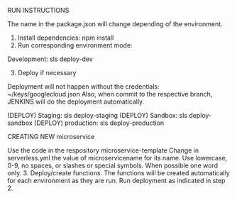 RUN INSTRUCTIONS

The name in the package.json will change depending of the environment.
1. Install dependencies: npm install
2. Run corresponding environment mode:

Development: sls deploy-dev


3. Deploy if necessary

Deployment will not happen without the credentials: ~/keys/googlecloud.json
Also, when commit to the respective branch, JENKINS will do the deployment automatically.

(DEPLOY) Staging: sls deploy-staging
(DEPLOY) Sandbox: sls deploy-sandbox
(DEPLOY) production: sls deploy-production


CREATING NEW microservice

Use the code in the respository microservice-template
Change in serverless.yml the value of microservicename for its name. Use lowercase, 0-9, no spaces, or slashes or special symbols. When possible one word only.
3. Deploy/create functions.
The functions will be created automatically for each environment as they are run. Run deployment as indicated in step 2.
